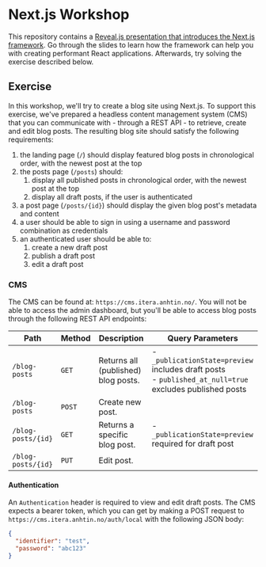 # Next.js Workshop

This repository contains a [Reveal.js presentation that introduces the Next.js framework](https://itera.github.io/nextjs-workshop/). Go through the slides to learn how the framework can help you with creating performant React applications. Afterwards, try solving the exercise described below.


## Exercise

In this workshop, we'll try to create a blog site using Next.js. To support this exercise, we've prepared a headless content management system (CMS) that you can communicate with - through a REST API - to retrieve, create and edit blog posts. The resulting blog site should satisfy the following requirements:

1. the landing page (`/`) should display featured blog posts in chronological order, with the newest post at the top
2. the posts page (`/posts`) should:
    1. display all published posts in chronological order, with the newest post at the top
    2. display all draft posts, if the user is authenticated
3. a post page (`/posts/{id}`) should display the given blog post's metadata and content
4. a user should be able to sign in using a username and password combination as credentials
5. an authenticated user should be able to:
    1. create a new draft post
    2. publish a draft post
    3. edit a draft post


### CMS

The CMS can be found at: `https://cms.itera.anhtin.no/`. You will not be able to access the admin dashboard, but you'll be able to access blog posts through the following REST API endpoints:

Path | Method | Description | Query Parameters
-- | -- | -- | --
`/blog-posts` | `GET` | Returns all (published) blog posts. | - `_publicationState=preview` includes draft posts<br />- `published_at_null=true` excludes published posts
`/blog-posts` | `POST` | Create new post. |
`/blog-posts/{id}` | `GET` | Returns a specific blog post. | - `_publicationState=preview` required for draft post
`/blog-posts/{id}` | `PUT` | Edit post.


#### Authentication

An `Authentication` header is required to view and edit draft posts. The CMS expects a bearer token, which you can get by making a POST request to `https://cms.itera.anhtin.no/auth/local` with the following JSON body:

```json
{
  "identifier": "test",
  "password": "abc123"
}
```
